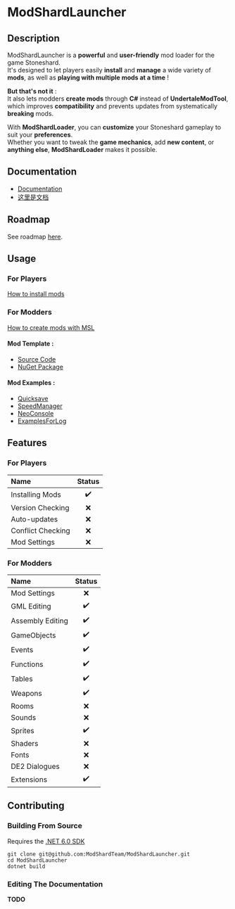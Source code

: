 # ModShardLauncher


## Description

ModShardLauncher is a **powerful** and **user-friendly** mod loader for the game Stoneshard. <br>
It's designed to let players easily **install** and **manage** a wide variety of **mods**, as well as **playing with multiple mods at a time** ! <br>

**But that's not it** : <br>
It also lets modders **create mods** through **C#** instead of **UndertaleModTool**, which improves **compatibility** and prevents updates from systematically **breaking** mods.

With **ModShardLoader**, you can **customize** your Stoneshard gameplay to suit your **preferences**. <br>
Whether you want to tweak the **game mechanics**, add **new content**, or **anything else**, **ModShardLoader** makes it possible.

## Documentation

- [Documentation](https://modshardteam.github.io/ModShardLauncher/guides/introduction.html)
- [这里是文档](https://modshardteam.github.io/ModShardLauncher/zh/guides/introduction.html)

## Roadmap

See roadmap [here](https://github.com/ModShardTeam/ModShardLauncher/milestones).

## Usage
### For Players
[How to install mods](https://modshardteam.github.io/ModShardLauncher/guides/how-to-play-mod.html)
### For Modders
[How to create mods with MSL](https://modshardteam.github.io/ModShardLauncher/guides/start-modding.html) <br>
#### Mod Template : <br>
- [Source Code](https://github.com/ModShardTeam/ModShardLauncherTemplate)
- [NuGet Package](https://www.nuget.org/packages/ModShardLauncher.Templates)
#### Mod Examples :
- [Quicksave](https://github.com/Nylux/Stoneshard-Quicksave)
- [SpeedManager](https://github.com/Nylux/Stoneshard-SpeedManager)
- [NeoConsole](https://github.com/Nylux/Stoneshard-NeoConsole)
- [ExamplesForLog](https://github.com/remyCases/ExamplesForLogMod)

## Features

### For Players

| **Name** | **Status** |
| :------ | :--------: |
| Installing Mods | :heavy_check_mark: |
| Version Checking | :x: |
| Auto-updates | :x: |
| Conflict Checking | :x: |
| Mod Settings | :x: |

### For Modders

| Name | Status |
| :------ | :--------: |
| Mod Settings | :x: |
| GML Editing  | :heavy_check_mark: |
| Assembly Editing | :heavy_check_mark: |
| GameObjects | :heavy_check_mark: |
| Events | :heavy_check_mark: |
| Functions | :heavy_check_mark: |
| Tables | :heavy_check_mark: |
| Weapons | :heavy_check_mark: |
| Rooms | :x: |
| Sounds | :x: |
| Sprites | :heavy_check_mark: |
| Shaders | :x: |
| Fonts | :x: |
| DE2 Dialogues | :x: |
| Extensions | :heavy_check_mark: |

## Contributing
### Building From Source
Requires the [.NET 6.0 SDK](https://dotnet.microsoft.com/en-us/download/dotnet/6.0)

`git clone git@github.com:ModShardTeam/ModShardLauncher.git` </br>
`cd ModShardLauncher` </br>
`dotnet build`

### Editing The Documentation
**TODO**
